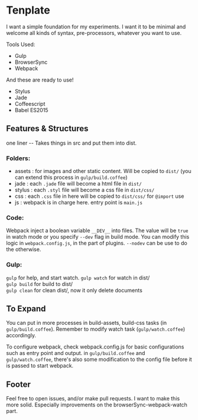 Tenplate
=======================================

I want a simple foundation for my experiments. I want it to be minimal and welcome all kinds of syntax, pre-processors, whatever you want to use. 

Tools Used:

- Gulp
- BrowserSync
- Webpack

And these are ready to use!

- Stylus
- Jade
- Coffeescript
- Babel ES2015

## Features & Structures

one liner -- Takes things in src and put them into dist. 

### Folders:

- assets : for images and other static content. Will be copied to `dist/` (you can extend this process in `gulp/build.coffee`)
- jade   : each `.jade` file will become a html file in `dist/`
- stylus : each `.styl` file will become a css file in `dist/css/`
- css    : each `.css` file in here will be copied to `dist/css/` for `@import` use
- js     : webpack is in charge here. entry point is `main.js`

### Code:

Webpack inject a boolean variable `__DEV__` into files. The value will be `true` in watch mode or you specify `--dev` flag in build mode. You can modify this logic in `webpack.config.js`, in the part of plugins. `--nodev` can be use to do the otherwise. 

### Gulp:

`gulp` for help, and start watch.
`gulp watch` for watch in dist/  
`gulp build` for build to dist/  
`gulp clean` for clean dist/, now it only delete documents

## To Expand

You can put in more processes in build-assets, build-css tasks (in `gulp/build.coffee`). Remember to modify watch task (`gulp/watch.coffee`) accordingly. 

To configure webpack, check webpack.config.js for basic configurations such as entry point and output. in `gulp/build.coffee` and `gulp/watch.coffee`, there's also some modification to the config file before it is passed to start webpack. 

## Footer

Feel free to open issues, and/or make pull requests. I want to make this more solid. Especially improvements on the browserSync-webpack-watch part. 